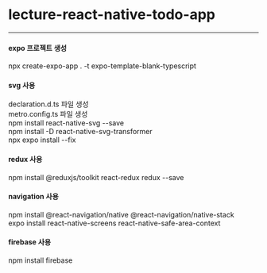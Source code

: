 # lecture-react-native-todo-app

---

#### expo 프로젝트 생성

npx create-expo-app . -t expo-template-blank-typescript

#### svg 사용

declaration.d.ts 파일 생성  
metro.config.ts 파일 생성  
npm install react-native-svg --save  
npm install -D react-native-svg-transformer  
npx expo install --fix

#### redux 사용

npm install @reduxjs/toolkit react-redux redux --save

#### navigation 사용

npm install @react-navigation/native @react-navigation/native-stack  
expo install react-native-screens react-native-safe-area-context

#### firebase 사용

npm install firebase
